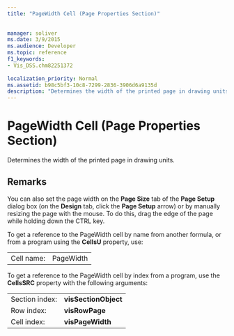 ```yaml
---
title: "PageWidth Cell (Page Properties Section)"
 
 
manager: soliver
ms.date: 3/9/2015
ms.audience: Developer
ms.topic: reference
f1_keywords:
- Vis_DSS.chm82251372
 
localization_priority: Normal
ms.assetid: b98c5bf3-10c8-7299-2836-3906d6a9135d
description: "Determines the width of the printed page in drawing units."
---
```


# PageWidth Cell (Page Properties Section)

Determines the width of the printed page in drawing units.
  
## Remarks

You can also set the page width on the **Page Size** tab of the **Page Setup** dialog box (on the **Design** tab, click the **Page Setup** arrow) or by manually resizing the page with the mouse. To do this, drag the edge of the page while holding down the CTRL key. 
  
To get a reference to the PageWidth cell by name from another formula, or from a program using the **CellsU** property, use: 
  
|||
|:-----|:-----|
|Cell name:  <br/> |PageWidth  <br/> |
   
To get a reference to the PageWidth cell by index from a program, use the **CellsSRC** property with the following arguments: 
  
|||
|:-----|:-----|
|Section index:  <br/> |**visSectionObject** <br/> |
|Row index:  <br/> |**visRowPage** <br/> |
|Cell index:  <br/> |**visPageWidth** <br/> |
   

